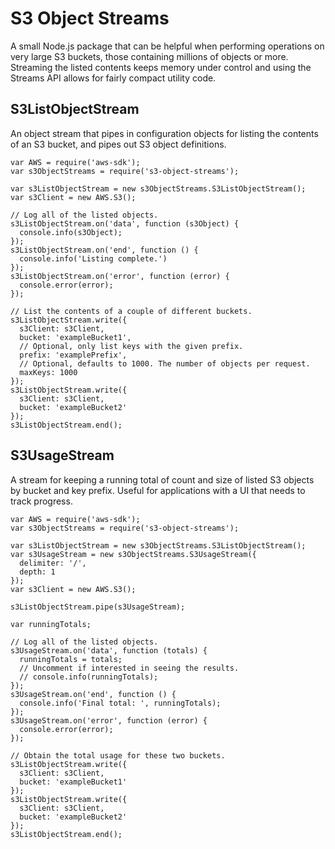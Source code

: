 # S3 Object Streams

A small Node.js package that can be helpful when performing operations on very
large S3 buckets, those containing millions of objects or more. Streaming the
listed contents keeps memory under control and using the Streams API allows for
fairly compact utility code.

## S3ListObjectStream

An object stream that pipes in configuration objects for listing the contents of
an S3 bucket, and pipes out S3 object definitions.

```
var AWS = require('aws-sdk');
var s3ObjectStreams = require('s3-object-streams');

var s3ListObjectStream = new s3ObjectStreams.S3ListObjectStream();
var s3Client = new AWS.S3();

// Log all of the listed objects.
s3ListObjectStream.on('data', function (s3Object) {
  console.info(s3Object);
});
s3ListObjectStream.on('end', function () {
  console.info('Listing complete.')
});
s3ListObjectStream.on('error', function (error) {
  console.error(error);
});

// List the contents of a couple of different buckets.
s3ListObjectStream.write({
  s3Client: s3Client,
  bucket: 'exampleBucket1',
  // Optional, only list keys with the given prefix.
  prefix: 'examplePrefix',
  // Optional, defaults to 1000. The number of objects per request.
  maxKeys: 1000
});
s3ListObjectStream.write({
  s3Client: s3Client,
  bucket: 'exampleBucket2'
});
s3ListObjectStream.end();
```

## S3UsageStream

A stream for keeping a running total of count and size of listed S3 objects by
bucket and key prefix. Useful for applications with a UI that needs to track
progress.

```
var AWS = require('aws-sdk');
var s3ObjectStreams = require('s3-object-streams');

var s3ListObjectStream = new s3ObjectStreams.S3ListObjectStream();
var s3UsageStream = new s3ObjectStreams.S3UsageStream({
  delimiter: '/',
  depth: 1
});
var s3Client = new AWS.S3();

s3ListObjectStream.pipe(s3UsageStream);

var runningTotals;

// Log all of the listed objects.
s3UsageStream.on('data', function (totals) {
  runningTotals = totals;
  // Uncomment if interested in seeing the results.
  // console.info(runningTotals);
});
s3UsageStream.on('end', function () {
  console.info('Final total: ', runningTotals);
});
s3UsageStream.on('error', function (error) {
  console.error(error);
});

// Obtain the total usage for these two buckets.
s3ListObjectStream.write({
  s3Client: s3Client,
  bucket: 'exampleBucket1'
});
s3ListObjectStream.write({
  s3Client: s3Client,
  bucket: 'exampleBucket2'
});
s3ListObjectStream.end();
```

